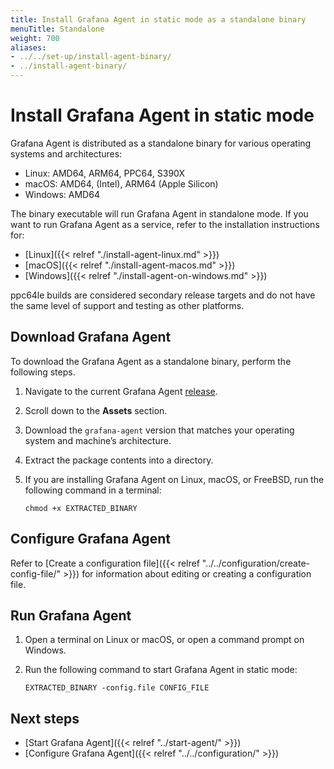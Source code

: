 ```yaml
---
title: Install Grafana Agent in static mode as a standalone binary
menuTitle: Standalone
weight: 700
aliases:
- ../../set-up/install-agent-binary/
- ../install-agent-binary/
---
```


# Install Grafana Agent in static mode

Grafana Agent is distributed as a standalone binary for various operating systems and architectures:

* Linux: AMD64, ARM64, PPC64, S390X
* macOS: AMD64, (Intel),  ARM64 (Apple Silicon)
* Windows: AMD64

The binary executable will run Grafana Agent in standalone mode. If you want to run Grafana Agent as a service, refer to the installation instructions for:

* [Linux]({{< relref "./install-agent-linux.md" >}})
* [macOS]({{< relref "./install-agent-macos.md" >}})
* [Windows]({{< relref "./install-agent-on-windows.md" >}})

ppc64le builds are considered secondary release targets and do not have the same level of support and testing as other platforms.

## Download Grafana Agent

To download the Grafana Agent as a standalone binary, perform the following steps.

1. Navigate to the current Grafana Agent [release](https://github.com/grafana/agent/releases).

1. Scroll down to the **Assets** section.

1. Download the `grafana-agent` version that matches your operating system and machine’s architecture.

1. Extract the package contents into a directory.

1. If you are installing Grafana Agent on Linux, macOS, or FreeBSD, run the following command in a terminal:

   ```shell
   chmod +x EXTRACTED_BINARY
   ```

## Configure Grafana Agent

Refer to [Create a configuration file]({{< relref "../../configuration/create-config-file/" >}}) for information about editing or creating a configuration file.

## Run Grafana Agent

1. Open a terminal on Linux or macOS, or open a command prompt on Windows.

1. Run the following command to start Grafana Agent in static mode:

   ```shell
   EXTRACTED_BINARY -config.file CONFIG_FILE 
   ```

## Next steps

- [Start Grafana Agent]({{< relref "../start-agent/" >}})
- [Configure Grafana Agent]({{< relref "../../configuration/" >}})
